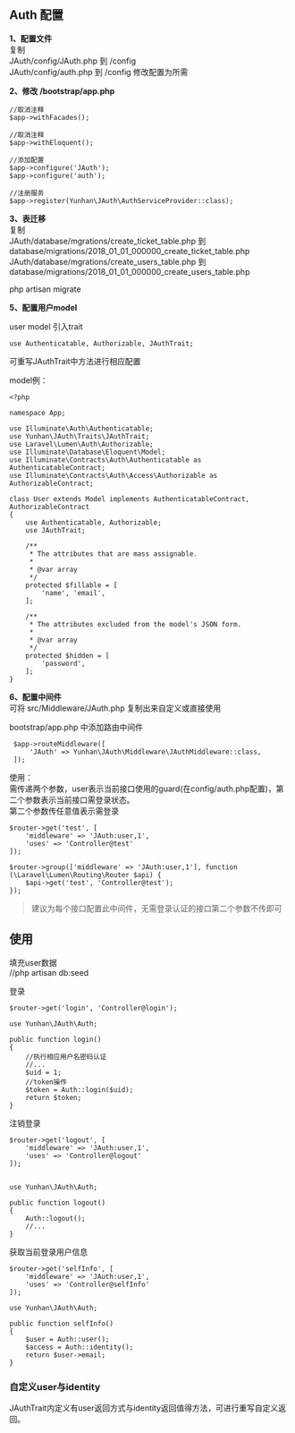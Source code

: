 ## Auth 配置

**1、配置文件**    
复制      
JAuth/config/JAuth.php 到 /config       
JAuth/config/auth.php 到 /config
修改配置为所需  

**2、修改 /bootstrap/app.php**

    //取消注释      
    $app->withFacades();
    
    //取消注释      
    $app->withEloquent();
    
    //添加配置    
    $app->configure('JAuth');   
    $app->configure('auth');
    
    //注册服务
    $app->register(Yunhan\JAuth\AuthServiceProvider::class);

**3、表迁移**             
复制      
JAuth/database/mgrations/create_ticket_table.php 到 database/migrations/2018_01_01_000000_create_ticket_table.php     
JAuth/database/mgrations/create_users_table.php 到 database/migrations/2018_01_01_000000_create_users_table.php

php artisan migrate

**5、配置用户model**          

user model 引入trait

    use Authenticatable, Authorizable, JAuthTrait;

可重写JAuthTrait中方法进行相应配置

model例：

    <?php

    namespace App;
    
    use Illuminate\Auth\Authenticatable;
    use Yunhan\JAuth\Traits\JAuthTrait;
    use Laravel\Lumen\Auth\Authorizable;
    use Illuminate\Database\Eloquent\Model;
    use Illuminate\Contracts\Auth\Authenticatable as AuthenticatableContract;
    use Illuminate\Contracts\Auth\Access\Authorizable as AuthorizableContract;
    
    class User extends Model implements AuthenticatableContract, AuthorizableContract
    {
        use Authenticatable, Authorizable;
        use JAuthTrait;
    
        /**
         * The attributes that are mass assignable.
         *
         * @var array
         */
        protected $fillable = [
            'name', 'email',
        ];
    
        /**
         * The attributes excluded from the model's JSON form.
         *
         * @var array
         */
        protected $hidden = [
            'password',
        ];
    }
    
**6、配置中间件**         
可将 src/Middleware/JAuth.php 复制出来自定义或直接使用

bootstrap/app.php 中添加路由中间件 

     $app->routeMiddleware([
         'JAuth' => Yunhan\JAuth\Middleware\JAuthMiddleware::class,
     ]);

使用：   
需传递两个参数，user表示当前接口使用的guard(在config/auth.php配置)，第二个参数表示当前接口需登录状态。        
第二个参数传任意值表示需登录


    $router->get('test', [
        'middleware' => 'JAuth:user,1',
        'uses' => 'Controller@test'
    ]);
    
    $router->group(['middleware' => 'JAuth:user,1'], function (\Laravel\Lumen\Routing\Router $api) {
        $api->get('test', 'Controller@test');
    });
    
> 建议为每个接口配置此中间件，无需登录认证的接口第二个参数不传即可

## 使用

填充user数据        
//php artisan db:seed


登录

    $router->get('login', 'Controller@login');

    use Yunhan\JAuth\Auth;

    public function login()
    {
        //执行相应用户名密码认证
        //...
        $uid = 1;
        //token操作
        $token = Auth::login($uid);
        return $token;
    }
    
注销登录

    $router->get('logout', [
        'middleware' => 'JAuth:user,1',
        'uses' => 'Controller@logout'
    ]);
    
    
    use Yunhan\JAuth\Auth;
    
    public function logout()
    {
        Auth::logout();
        //...
    }
    
获取当前登录用户信息

    $router->get('selfInfo', [
        'middleware' => 'JAuth:user,1',
        'uses' => 'Controller@selfInfo'
    ]);
    
    use Yunhan\JAuth\Auth;
    
    public function selfInfo()
    {
        $user = Auth::user();
        $access = Auth::identity();
        return $user->email;
    }
    
### 自定义user与identity

JAuthTrait内定义有user返回方式与identity返回值得方法，可进行重写自定义返回。
